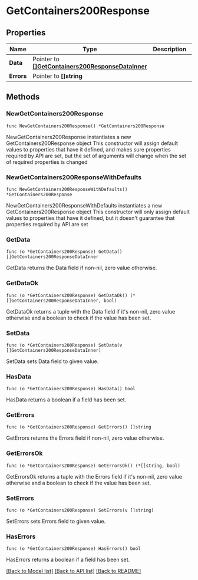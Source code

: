 # GetContainers200Response

## Properties

Name | Type | Description | Notes
------------ | ------------- | ------------- | -------------
**Data** | Pointer to [**[]GetContainers200ResponseDataInner**](GetContainers200ResponseDataInner.md) |  | [optional] 
**Errors** | Pointer to **[]string** |  | [optional] 

## Methods

### NewGetContainers200Response

`func NewGetContainers200Response() *GetContainers200Response`

NewGetContainers200Response instantiates a new GetContainers200Response object
This constructor will assign default values to properties that have it defined,
and makes sure properties required by API are set, but the set of arguments
will change when the set of required properties is changed

### NewGetContainers200ResponseWithDefaults

`func NewGetContainers200ResponseWithDefaults() *GetContainers200Response`

NewGetContainers200ResponseWithDefaults instantiates a new GetContainers200Response object
This constructor will only assign default values to properties that have it defined,
but it doesn't guarantee that properties required by API are set

### GetData

`func (o *GetContainers200Response) GetData() []GetContainers200ResponseDataInner`

GetData returns the Data field if non-nil, zero value otherwise.

### GetDataOk

`func (o *GetContainers200Response) GetDataOk() (*[]GetContainers200ResponseDataInner, bool)`

GetDataOk returns a tuple with the Data field if it's non-nil, zero value otherwise
and a boolean to check if the value has been set.

### SetData

`func (o *GetContainers200Response) SetData(v []GetContainers200ResponseDataInner)`

SetData sets Data field to given value.

### HasData

`func (o *GetContainers200Response) HasData() bool`

HasData returns a boolean if a field has been set.

### GetErrors

`func (o *GetContainers200Response) GetErrors() []string`

GetErrors returns the Errors field if non-nil, zero value otherwise.

### GetErrorsOk

`func (o *GetContainers200Response) GetErrorsOk() (*[]string, bool)`

GetErrorsOk returns a tuple with the Errors field if it's non-nil, zero value otherwise
and a boolean to check if the value has been set.

### SetErrors

`func (o *GetContainers200Response) SetErrors(v []string)`

SetErrors sets Errors field to given value.

### HasErrors

`func (o *GetContainers200Response) HasErrors() bool`

HasErrors returns a boolean if a field has been set.


[[Back to Model list]](../README.md#documentation-for-models) [[Back to API list]](../README.md#documentation-for-api-endpoints) [[Back to README]](../README.md)


